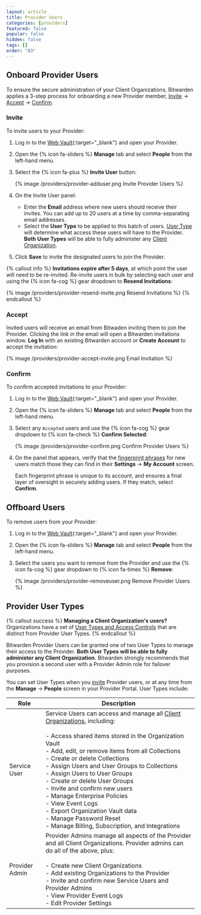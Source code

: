 ```yaml
---
layout: article
title: Provider Users
categories: [providers]
featured: false
popular: false
hidden: false
tags: []
order: "03"
---
```


## Onboard Provider Users

To ensure the secure administration of your Client Organizations, Bitwarden applies a 3-step process for onboarding a new Provider member, [Invite](#invite) &rarr; [Accept](#accept) &rarr; [Confirm](#confirm).

### Invite

To invite users to your Provider:

1. Log in to the [Web Vault](https://vault.bitwarden.com){:target="\_blank"} and open your Provider.
2. Open the {% icon fa-sliders %} **Manage** tab and select **People** from the left-hand menu.
3. Select the {% icon fa-plus %} **Invite User** button:

   {% image /providers/provider-adduser.png Invite Provider Users %}
4. On the Invite User panel:

   - Enter the **Email** address where new users should receive their invites. You can add up to 20 users at a time by comma-separating email addresses.
   - Select the **User Type** to be applied to this batch of users. [User Type](#provider-user-types) will determine what access these users will have to the Provider. **Both User Types** will be able to fully administer any [Client Organization](/client-orgs/).
5. Click **Save** to invite the designated users to join the Provider.

{% callout info %}
**Invitations expire after 5 days**, at which point the user will need to be re-invited. Re-invite users in bulk by selecting each user and using the {% icon fa-cog %} gear dropdown to **Resend Invitations**:

{% image /providers/provider-resend-invite.png Resend Invitations %}
{% endcallout %}

### Accept

Invited users will receive an email from Bitwaden inviting them to join the Provider. Clicking the link in the email will open a Bitwarden invitations window. **Log In** with an existing Bitwarden account or **Create Account** to accept the invitation:

{% image /providers/provider-accept-invite.png Email Invitation %}

### Confirm

To confirm accepted invitations to your Provider:

1. Log in to the [Web Vault](https://vault.bitwarden.com){:target="\_blank"} and open your Provider.
2. Open the {% icon fa-sliders %} **Manage** tab and select **People** from the left-hand menu.
3. Select any `Accepted` users and use the {% icon fa-cog %} gear dropdown to {% icon fa-check %} **Confirm Selected**:

   {% image /providers/provider-confirm.png Confirm Provider Users %}
4. On the panel that appears, verify that the [fingerprint phrases](/fingerprint-phrase) for new users match those they can find in their **Settings** &rarr; **My Account** screen.

   Each fingerprint phrase is unique to its account, and ensures a final layer of oversight in securely adding users. If they match, select **Confirm**.

## Offboard Users

To remove users from your Provider:

1. Log in to the [Web Vault](https://vault.bitwarden.com){:target="\_blank"} and open your Provider.
2. Open the {% icon fa-sliders %} **Manage** tab and select **People** from the left-hand menu.
3. Select the users you want to remove from the Provider and use the {% icon fa-cog %} gear dropdown to {% icon fa-times %} **Remove**:

   {% image /providers/provider-removeuser.png Remove Provider Users %}

## Provider User Types

{% callout success %}
**Managing a Client Organization's users?** Organizations have a set of [User Types and Access Controls](/user-types-access-control/) that are distinct from Provider User Types.
{% endcallout %}

Bitwarden Provider Users can be granted one of two User Types to manage their access to the Provider. **Both User Types will be able to fully administer any Client Organization.** Bitwarden strongly recommends that you provision a second user with a Provider Admin role for failover purposes.

You can set User Types when you [invite](#invite) Provider users, or at any time from the **Manage** &rarr; **People** screen in your Provider Portal. User Types include:

|Role|Description|
|----|-----------|
|Service User|Service Users can access and manage all [Client Organizations](/client-orgs/), including:<br><br>- Access shared items stored in the Organization Vault<br>- Add, edit, or remove items from all Collections<br>- Create or delete Collections<br>- Assign Users and User Groups to Collections<br>- Assign Users to User Groups<br>- Create or delete User Groups<br>- Invite and confirm new users<br>- Manage Enterprise Policies<br>- View Event Logs<br>- Export Organization Vault data<br>- Manage Password Reset<br>- Manage Billing, Subscription, and Integrations|
|Provider Admin|Provider Admins manage all aspects of the Provider and all Client Organizations. Provider admins can do all of the above, plus:<br><br>- Create new Client Organizations<br>- Add existing Organizations to the Provider<br>- Invite and confirm new Service Users and Provider Admins<br>- View Provider Event Logs<br>- Edit Provider Settings|
